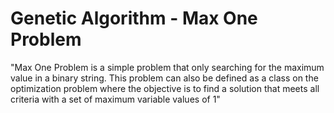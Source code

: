 # Genetic Algorithm - Max One Problem
"Max One Problem is a simple problem that only searching for the maximum value in a binary string. 
This problem can also be defined as a class on the optimization problem where the objective is to 
find a solution that meets all criteria with a set of maximum variable values of 1"
